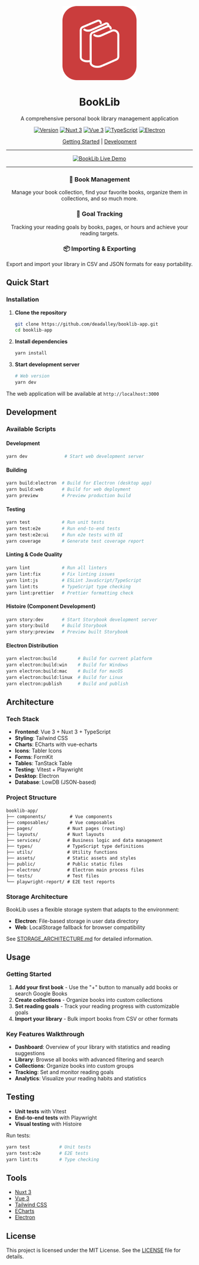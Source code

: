 <div align="center">
  <img src="https://raw.githubusercontent.com/deadalley/booklib-app/main/public/icon.svg" alt="BookLib Logo" width="200"/>
  <h1>BookLib</h1>
  <p>A comprehensive personal book library management application</p>
  
  [![Version](https://img.shields.io/badge/version-0.1.0-blue.svg)](https://github.com/deadalley/booklib-app)
  [![Nuxt 3](https://img.shields.io/badge/Nuxt-3-00C58E.svg)](https://nuxt.com)
  [![Vue 3](https://img.shields.io/badge/Vue-3-4FC08D.svg)](https://vuejs.org)
  [![TypeScript](https://img.shields.io/badge/TypeScript-007ACC.svg)](https://www.typescriptlang.org)
  [![Electron](https://img.shields.io/badge/Electron-9FEAF9.svg)](https://www.electronjs.org)
  
  [Getting Started](#quick-start) | [Development](#development)
</div>

---

<div align="center">
  <a href="https://booklib-app.netlify.app" target="_blank">
    <img src="https://img.shields.io/badge/📖%20Live%20Demo-Try%20Now-4285f4?style=for-the-badge&logoColor=white&labelColor=2d3748" alt="BookLib Live Demo"/>
  </a>
</div>

---

<div>
  <div align="center">
    <h3>📖 Book Management</h3>
    <p>Manage your book collection, find your favorite books, organize them in collections, and so much more.</p>
  </div>
  <div align="center">
    <h3>🎯 Goal Tracking</h3>
    <p>Tracking your reading goals by books, pages, or hours and achieve your reading targets.</p>
  </div>
  <div align="center">
    <h3>📦 Importing & Exporting</h3>
    <p>Export and import your library in CSV and JSON formats for easy portability.</p>
  </div>
</div>

## Quick Start

### Installation

1. **Clone the repository**
   ```bash
   git clone https://github.com/deadalley/booklib-app.git
   cd booklib-app
   ```

2. **Install dependencies**
   ```bash
   yarn install
   ```

3. **Start development server**
   ```bash
   # Web version
   yarn dev
   ```

The web application will be available at `http://localhost:3000`

## Development

### Available Scripts

#### Development
```bash
yarn dev              # Start web development server
```

#### Building
```bash
yarn build:electron  # Build for Electron (desktop app)
yarn build:web       # Build for web deployment
yarn preview         # Preview production build
```

#### Testing
```bash
yarn test            # Run unit tests
yarn test:e2e        # Run end-to-end tests
yarn test:e2e:ui     # Run e2e tests with UI
yarn coverage        # Generate test coverage report
```

#### Linting & Code Quality
```bash
yarn lint            # Run all linters
yarn lint:fix        # Fix linting issues
yarn lint:js         # ESLint JavaScript/TypeScript
yarn lint:ts         # TypeScript type checking
yarn lint:prettier   # Prettier formatting check
```

#### Histoire (Component Development)
```bash
yarn story:dev       # Start Storybook development server
yarn story:build     # Build Storybook
yarn story:preview   # Preview built Storybook
```

#### Electron Distribution
```bash
yarn electron:build        # Build for current platform
yarn electron:build:win    # Build for Windows
yarn electron:build:mac    # Build for macOS
yarn electron:build:linux  # Build for Linux
yarn electron:publish      # Build and publish
```

## Architecture

### Tech Stack
- **Frontend**: Vue 3 + Nuxt 3 + TypeScript
- **Styling**: Tailwind CSS
- **Charts**: ECharts with vue-echarts
- **Icons**: Tabler Icons
- **Forms**: FormKit
- **Tables**: TanStack Table
- **Testing**: Vitest + Playwright
- **Desktop**: Electron
- **Database**: LowDB (JSON-based)

### Project Structure
```
booklib-app/
├── components/         # Vue components
├── composables/        # Vue composables
├── pages/             # Nuxt pages (routing)
├── layouts/           # Nuxt layouts
├── services/          # Business logic and data management
├── types/             # TypeScript type definitions
├── utils/             # Utility functions
├── assets/            # Static assets and styles
├── public/            # Public static files
├── electron/          # Electron main process files
├── tests/             # Test files
└── playwright-report/ # E2E test reports
```

### Storage Architecture
BookLib uses a flexible storage system that adapts to the environment:

- **Electron**: File-based storage in user data directory
- **Web**: LocalStorage fallback for browser compatibility

See [STORAGE_ARCHITECTURE.md](STORAGE_ARCHITECTURE.md) for detailed information.

## Usage

### Getting Started
1. **Add your first book** - Use the "+" button to manually add books or search Google Books
2. **Create collections** - Organize books into custom collections
3. **Set reading goals** - Track your reading progress with customizable goals
4. **Import your library** - Bulk import books from CSV or other formats

### Key Features Walkthrough
- **Dashboard**: Overview of your library with statistics and reading suggestions
- **Library**: Browse all books with advanced filtering and search
- **Collections**: Organize books into custom groups
- **Tracking**: Set and monitor reading goals
- **Analytics**: Visualize your reading habits and statistics

## Testing

- **Unit tests** with Vitest
- **End-to-end tests** with Playwright
- **Visual testing** with Histoire

Run tests:
```bash
yarn test           # Unit tests
yarn test:e2e       # E2E tests
yarn lint:ts        # Type checking
```

## Tools

- [Nuxt 3](https://nuxt.com/)
- [Vue 3](https://vuejs.org/)
- [Tailwind CSS](https://tailwindcss.com/)
- [ECharts](https://echarts.apache.org/)
- [Electron](https://www.electronjs.org/)

## License

This project is licensed under the MIT License. See the [LICENSE](LICENSE) file for details.

